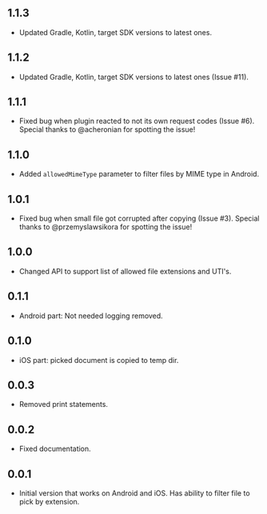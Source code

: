 ## 1.1.3

* Updated Gradle, Kotlin, target SDK versions to latest ones.

## 1.1.2

* Updated Gradle, Kotlin, target SDK versions to latest ones (Issue #11).
    
## 1.1.1

* Fixed bug when plugin reacted to not its own request codes (Issue #6).
    Special thanks to @acheronian for spotting the issue!

## 1.1.0

* Added `allowedMimeType` parameter to filter files by MIME type in Android.
    
## 1.0.1

* Fixed bug when small file got corrupted after copying (Issue #3).
    Special thanks to @przemyslawsikora for spotting the issue!

## 1.0.0

* Changed API to support list of allowed file extensions and UTI's.

## 0.1.1

* Android part: Not needed logging removed.

## 0.1.0

* iOS part: picked document is copied to temp dir.

## 0.0.3

* Removed print statements.

## 0.0.2

* Fixed documentation.

## 0.0.1

* Initial version that works on Android and iOS. Has ability to filter file to pick by extension.
